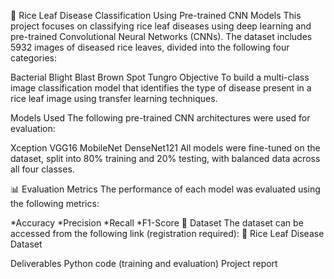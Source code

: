 🌾 Rice Leaf Disease Classification Using Pre-trained CNN Models
This project focuses on classifying rice leaf diseases using deep learning and pre-trained Convolutional Neural Networks (CNNs). The dataset includes 5932 images of diseased rice leaves, divided into the following four categories:

Bacterial Blight
Blast
Brown Spot
Tungro
Objective
To build a multi-class image classification model that identifies the type of disease present in a rice leaf image using transfer learning techniques.

Models Used
The following pre-trained CNN architectures were used for evaluation:

Xception
VGG16
MobileNet
DenseNet121
All models were fine-tuned on the dataset, split into 80% training and 20% testing, with balanced data across all four classes.

📊 Evaluation Metrics
The performance of each model was evaluated using the following metrics:

*Accuracy
*Precision
*Recall
*F1-Score
📁 Dataset
The dataset can be accessed from the following link (registration required):
🔗 Rice Leaf Disease Dataset

Deliverables
Python code (training and evaluation)
Project report
